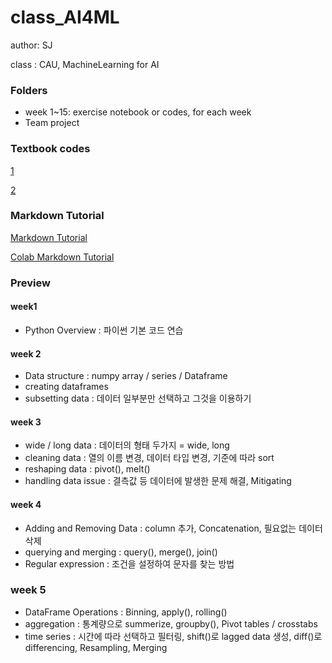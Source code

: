 # class_AI4ML

author: SJ

class : CAU, MachineLearning for AI

### Folders
- week 1~15: exercise notebook or codes, for each week
- Team project

### Textbook codes
[1](https://github.com/stefmolin/Hands-On-Data-Analysis-with-Pandas-2nd-edition)

[2](https://github.com/ageron/handson-ml2)

### Markdown Tutorial

[Markdown Tutorial](https://www.markdowntutorial.com/kr/)

[Colab Markdown Tutorial](https://colab.research.google.com/notebooks/markdown_guide.ipynb)

### Preview

#### week1
- Python Overview : 파이썬 기본 코드 연습

#### week 2
- Data structure : numpy array / series / Dataframe
- creating dataframes
- subsetting data : 데이터 일부분만 선택하고 그것을 이용하기

#### week 3
- wide / long data : 데이터의 형태 두가지 = wide, long
- cleaning data : 열의 이름 변경, 데이터 타입 변경, 기준에 따라 sort
- reshaping data : pivot(), melt()
- handling data issue : 결측값 등 데이터에 발생한 문제 해결, Mitigating

#### week 4
- Adding and Removing Data : column 추가, Concatenation, 필요없는 데이터 삭제
- querying and merging : query(), merge(), join()
- Regular expression : 조건을 설정하여 문자를 찾는 방법

### week 5
- DataFrame Operations : Binning, apply(), rolling()
- aggregation : 통계량으로 summerize, groupby(), Pivot tables / crosstabs
- time series : 시간에 따라 선택하고 필터링, shift()로 lagged data 생성, diff()로 differencing, Resampling, Merging
